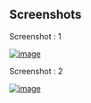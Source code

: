 
## Screenshots

Screenshot : 1

[![image](https://www.linkpicture.com/q/Screenshot_20230617_102445.jpg)](https://www.linkpicture.com/view.php?img=LPic648ea265add6e424583740)


Screenshot : 2

[![image](https://www.linkpicture.com/q/Screenshot_20230617_102451.jpg)](https://www.linkpicture.com/view.php?img=LPic648ea265add6e424583740)

